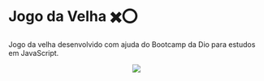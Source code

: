 # Jogo da Velha :heavy_multiplication_x::o:
Jogo da velha desenvolvido com ajuda do Bootcamp da Dio para estudos em JavaScript.

<p align="center">
  <img src="https://user-images.githubusercontent.com/86168060/175755871-52134d3d-6e69-44e0-a69e-37b0b75b09be.gif"> 
</p>

